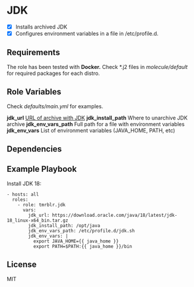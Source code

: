 
JDK
=========

 - [x] Installs archived JDK
 - [x] Configures environment variables in a file in /etc/profile.d.

Requirements
------------
The role has been tested with **Docker.** Check *.j2 files in *molecule/default* for required packages for each distro.

Role Variables
--------------
Check *defaults/main.yml* for examples. 

**jdk_url**
[URL of archive with JDK](https://www.oracle.com/java/technologies/downloads/)
**jdk_install_path**
Where to unarchive JDK archive
**jdk_env_vars_path**
Full path for a file with environment variables
**jdk_env_vars**
List of environment variables (JAVA_HOME, PATH, etc)

Dependencies
------------

Example Playbook
----------------
Install JDK 18:

    - hosts: all
      roles:
        - role: tmrblr.jdk
          vars:
            jdk_url: https://download.oracle.com/java/18/latest/jdk-18_linux-x64_bin.tar.gz
            jdk_install_path: /opt/java
            jdk_env_vars_path: /etc/profile.d/jdk.sh
            jdk_env_vars: |
              export JAVA_HOME={{ java_home }}
			  export PATH=$PATH:{{ java_home }}/bin

License
-------
MIT